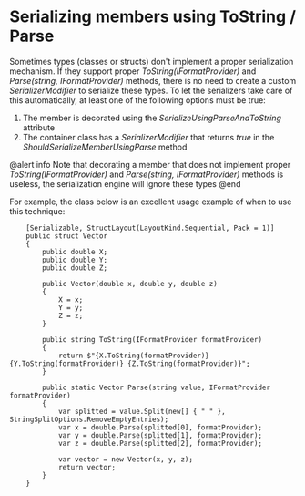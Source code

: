 # Serializing members using ToString / Parse

Sometimes types (classes or structs) don't implement a proper serialization mechanism. If they support proper *ToString(IFormatProvider)* and *Parse(string, IFormatProvider)* methods, there is no need to create a custom *SerializerModifier* to serialize these types. To let the serializers take care of this automatically, at least one of the following options must be true:

1.  The member is decorated using the *SerializeUsingParseAndToString* attribute
2.  The container class has a *SerializerModifier* that returns *true* in the *ShouldSerializeMemberUsingParse* method

@alert info
Note that decorating a member that does not implement proper *ToString(IFormatProvider)* and *Parse(string, IFormatProvider)* methods is useless, the serialization engine will ignore these types
@end

For example, the class below is an excellent usage example of when to use this technique:

```
    [Serializable, StructLayout(LayoutKind.Sequential, Pack = 1)]
    public struct Vector
    {
        public double X;
        public double Y;
        public double Z;

        public Vector(double x, double y, double z)
        {
            X = x;
            Y = y;
            Z = z;
        }

        public string ToString(IFormatProvider formatProvider)
        {
            return $"{X.ToString(formatProvider)} {Y.ToString(formatProvider)} {Z.ToString(formatProvider)}";
        }

        public static Vector Parse(string value, IFormatProvider formatProvider)
        {
            var splitted = value.Split(new[] { " " }, StringSplitOptions.RemoveEmptyEntries);
            var x = double.Parse(splitted[0], formatProvider);
            var y = double.Parse(splitted[1], formatProvider);
            var z = double.Parse(splitted[2], formatProvider);

            var vector = new Vector(x, y, z);
            return vector;
        }
    }
```
